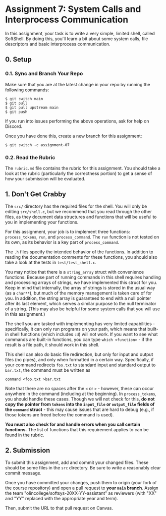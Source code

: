 # Assignment 7: System Calls and Interprocess Communication

In this assignment, your task is to write a very simple, limited shell, called
SoftShell. By doing this, you'll learn a bit about some system calls, file
descriptors and basic interprocess communication.

## 0. Setup

### 0.1. Sync and Branch Your Repo

Make sure that you are at the latest change in your repo by running the
following commands:

```
$ git switch main
$ git pull
$ git pull upstream main
$ git push
```

If you run into issues performing the above operations, ask for help on Discord.

Once you have done this, create a new branch for this assignment:

```
$ git switch -c assignment-07
```

### 0.2. Read the Rubric

The `rubric.md` file contains the rubric for this assignment. You should take a
look at the rubric (particularly the correctness portion) to get a sense of how
your submission will be evaluated.

## 1. Don't Get Crabby

The `src/` directory has the required files for the shell. You will only be
editing `src/shell.c`, but we recommend that you read through the other files,
as they document data structures and functions that will be useful to you in
implementing your functions.

For this assignment, your job is to implement three functions: `process_tokens`,
`run`, and `process_command`. The `run` function is not tested on its own, as
its behavior is a key part of `process_command`.

The `.h` files specify the intended behavior of the functions. In addition to
reading the documentation comments for these functions, you should also take a
look at the tests in `test/test_shell.c`.

You may notice that there is a `string_array` struct with convenience functions.
Because part of running commands in this shell requires handling and processing
arrays of strings, we have implemented this struct for you. Keep in mind that
internally, the array of strings is stored in the usual way (as a `char**`), but
much of the memory management is taken care of for you. In addition, the string
array is guaranteed to end with a null pointer after its last element, which
serves a similar purpose to the null terminator of a string. (This may also be
helpful for some system calls that you will use in this assignment.)

The shell you are tasked with implementing has very limited capabilities -
specifically, it can only run programs on your path, which means that built-in
shell functions (which includes `cd`) will not work. If you want to see what
commands are built-in functions, you can type `which <function>` - if the result
is a file path, it should work in this shell.

This shell can also do basic file redirection, but only for input and output
files (no pipes), and only when formatted in a certain way. Specifically, if
your command redirects `foo.txt` to standard input and standard output to
`bar.txt`, the command must be written as

```
command <foo.txt >bar.txt
```

Note that there are no spaces after the `<` or `>` - however, these can occur
anywhere in the command (including at the beginning). In `process_tokens`, you
should handle these cases. Though we will not check for this, **do not copy the
pointer from `tokens` into the `input_file` or `output_file` fields of the
`command` struct** - this may cause issues that are hard to debug (e.g., if
those tokens are freed before the command is used).

**You must also check for and handle errors when you call certain functions.**
The list of functions that this requirement applies to can be found in the
rubric.

## 2. Submission

To submit this assignment, add and commit your changed files. These should be
some files in the `src` directory. Be sure to write a reasonably clear commit
message.

Once you have committed your changes, push them to origin (your fork of the
course repository) and open a pull request to **your `main` branch**. Assign the
team "olincollege/softsys-20XX-YY-assistant" as reviewers (with "XX" and "YY"
replaced with the appropriate year and term).

Then, submit the URL to that pull request on Canvas.
